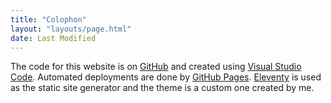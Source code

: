 ```yaml
---
title: "Colophon"
layout: "layouts/page.html"
date: Last Modified
---
```


The code for this website is on [GitHub](https://github.com/mijndert/vision) and created using [Visual Studio Code](https://code.visualstudio.com/). Automated deployments are done by [GitHub Pages](https://pages.github.com/). [Eleventy](https://www.11ty.dev//) is used as the static site generator and the theme is a custom one created by me.